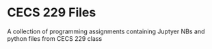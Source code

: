 # CECS 229 Files
 A collection of programming assignments containing Juptyer NBs and python files from CECS 229 class
